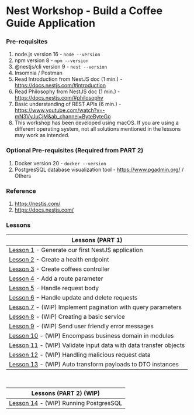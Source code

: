 # Nest Workshop - Build a Coffee Guide Application

### Pre-requisites

1. node.js version 16 - `node --version`
2. npm version 8 - `npm --version`
3. @nestjs/cli version 9 - `nest --version`
4. Insomnia / Postman
5. Read Introduction from NestJS doc (1 min.) - https://docs.nestjs.com/#introduction
6. Read Philosophy from NestJS doc (1 min.) - https://docs.nestjs.com/#philosophy
7. Basic understanding of REST APIs (6 min.) - https://www.youtube.com/watch?v=-mN3VyJuCjM&ab_channel=ByteByteGo
8. This workshop has been developed using macOS. If you are using a different operating system, not all solutions mentioned in the lessons may work as intended.

### Optional Pre-requisites (Required from PART 2)

1. Docker version 20 - `docker --version`
2. PostgresSQL database visualization tool - https://www.pgadmin.org/ / Others

### Reference

1. https://nestjs.com/
2. https://docs.nestjs.com/

### Lessons

| Lessons (PART 1)                                                                            |
|---------------------------------------------------------------------------------------------|
| [Lesson 1](docs/Lesson1/LESSON.md) - Generate our first NestJS application                  |
| [Lesson 2](docs/Lesson2/LESSON.md) - Create a health endpoint                               |
| [Lesson 3](docs/Lesson3/LESSON.md) - Create coffees controller                              |
| [Lesson 4](docs/Lesson4/LESSON.md) - Add a route parameter                                  |
| [Lesson 5](docs/Lesson5/LESSON.md) - Handle request body                                    |
| [Lesson 6](docs/Lesson6/LESSON.md) - Handle update and delete requests                      |
| [Lesson 7](docs/Lesson7/LESSON.md) - (WIP) Implement pagination with query parameters       |
| [Lesson 8](docs/Lesson8/LESSON.md) - (WIP) Creating a basic service                         |
| [Lesson 9](docs/Lesson9/LESSON.md) - (WIP) Send user friendly error messages                |
| [Lesson 10](docs/Lesson10/LESSON.md) - (WIP) Encompass business domain in modules           |
| [Lesson 11](docs/Lesson11/LESSON.md) - (WIP) Validate input data with data transfer objects |
| [Lesson 12](docs/Lesson12/LESSON.md) - (WIP) Handling malicious request data                |
| [Lesson 13](docs/Lesson13/LESSON.md) - (WIP) Auto transform payloads to DTO instances       |

<br>

| Lessons (PART 2) (WIP)                                           |
|------------------------------------------------------------------|
| [Lesson 14](docs/Lesson14/LESSON.md) - (WIP) Running PostgresSQL |
